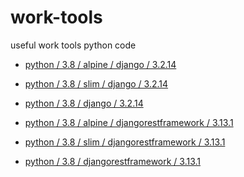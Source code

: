 # work-tools

useful work tools python code

- [python / 3.8 / alpine / django / 3.2.14](Docker/python/../../Dockerfile/python/3.8/alpine/django/3.2.14/Dockerfile)
- [python / 3.8 / slim / django / 3.2.14]()
- [python / 3.8 / django / 3.2.14]()

- [python / 3.8 / alpine / djangorestframework / 3.13.1]()
- [python / 3.8 / slim / djangorestframework / 3.13.1]()
- [python / 3.8 / djangorestframework / 3.13.1]()
